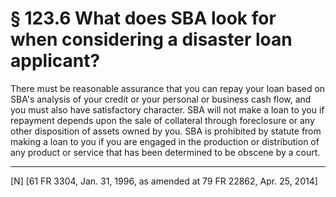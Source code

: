 # § 123.6   What does SBA look for when considering a disaster loan applicant?

There must be reasonable assurance that you can repay your loan based on SBA's analysis of your credit or your personal or business cash flow, and you must also have satisfactory character. SBA will not make a loan to you if repayment depends upon the sale of collateral through foreclosure or any other disposition of assets owned by you. SBA is prohibited by statute from making a loan to you if you are engaged in the production or distribution of any product or service that has been determined to be obscene by a court. 



---

[N] [61 FR 3304, Jan. 31, 1996, as amended at 79 FR 22862, Apr. 25, 2014]




